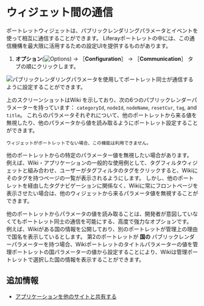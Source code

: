 # ウィジェット間の通信

ポートレットウィジェットは、パブリックレンダリングパラメータとイベントを使って相互に通信することができます。 Liferayポートレットの中には、この通信機構を最大限に活用するための設定UIを提供するものがあります。

1. **オプション**(![Options](../../../../../images/icon-app-options.png)) &rarr; ［**Configuration**］ &rarr; ［**Communication**］ タブの順にクリックします。

![パブリックレンダリングパラメータを使用してポートレット同士が通信するように設定することができます。](./communication-between-widgets/images/01.png)

上のスクリーンショットはWiki を示しており、次の6つのパブリックレンダーパラメーターを持っています： `categoryId`, `nodeId`, `nodeName`, `resetCur`, `tag`, and `title`。 これらのパラメータそれぞれについて、他のポートレットから来る値を無視したり、他のパラメータから値を読み取るようにポートレット設定することができます。

```{important}
ウィジェットがポートレットでない場合、この機能は利用できません。
```

他のポートレットからの特定のパラメーター値を無視したい場合があります。 例えば、Wiki・アプリケーションの一般的な使用例として、タグフィルタウィジェットと組み合わせ、ユーザーがタグフィルタのタグをクリックすると、Wikiにそのタグを持つページの一覧が表示されるようにします。 しかし、他のポートレットを経由したタグナビゲーションに関係なく、Wikiに常にフロントページを表示させたい場合は、他のウィジェットから来るパラメータ値を無視することができます。

他のポートレットからパラメータの値を読み取ることは、開発者が意図していなくてもポートレット同士の通信を可能にする、高度で強力なオプションです。 例えば、Wikiがある国の情報を公開しており、別のポートレットが管理上の理由で国名を表示しているとします。 第2のポートレットが **国の** パブリックレンダーパラメーターを持つ場合、Wikiポートレットのタイトルパラメーターの値を管理ポートレットの国パラメーターの値から設定することにより、Wikiは管理ポートレットで選択した国の情報を表示することができます。

## 追加情報

- [アプリケーションを他のサイトと共有する](./sharing-widgets-with-other-sites.md)
